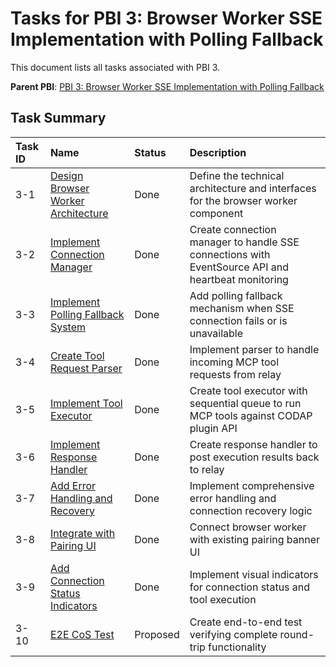 # Tasks for PBI 3: Browser Worker SSE Implementation with Polling Fallback

This document lists all tasks associated with PBI 3.

**Parent PBI**: [PBI 3: Browser Worker SSE Implementation with Polling Fallback](./prd.md)

## Task Summary

| Task ID | Name | Status | Description |
| :------ | :--- | :----- | :---------- |
| 3-1 | [Design Browser Worker Architecture](./3-1.md) | Done | Define the technical architecture and interfaces for the browser worker component |
| 3-2 | [Implement Connection Manager](./3-2.md) | Done | Create connection manager to handle SSE connections with EventSource API and heartbeat monitoring |
| 3-3 | [Implement Polling Fallback System](./3-3.md) | Done | Add polling fallback mechanism when SSE connection fails or is unavailable |
| 3-4 | [Create Tool Request Parser](./3-4.md) | Done | Implement parser to handle incoming MCP tool requests from relay |
| 3-5 | [Implement Tool Executor](./3-5.md) | Done | Create tool executor with sequential queue to run MCP tools against CODAP plugin API |
| 3-6 | [Implement Response Handler](./3-6.md) | Done | Create response handler to post execution results back to relay |
| 3-7 | [Add Error Handling and Recovery](./3-7.md) | Done | Implement comprehensive error handling and connection recovery logic |
| 3-8 | [Integrate with Pairing UI](./3-8.md) | Done | Connect browser worker with existing pairing banner UI |
| 3-9 | [Add Connection Status Indicators](./3-9.md) | Done | Implement visual indicators for connection status and tool execution |
| 3-10 | [E2E CoS Test](./3-10.md) | Proposed | Create end-to-end test verifying complete round-trip functionality | 